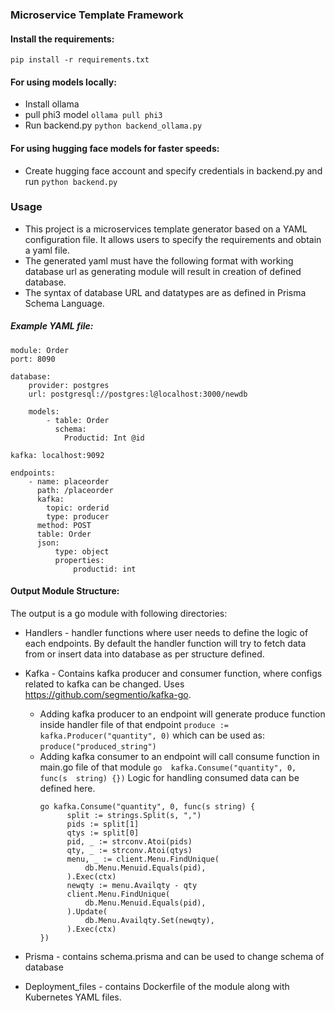 ### Microservice Template Framework
#### Install the requirements:
```
pip install -r requirements.txt
```
#### For using models locally:
- Install ollama
- pull phi3 model 
  ```ollama pull phi3```
 - Run backend.py
   ```python backend_ollama.py```

#### For using hugging face models for faster speeds:
- Create hugging face account and specify credentials in backend.py and run
  ```python backend.py```

### Usage
- This project is a microservices template generator based on a YAML configuration file. It allows users to specify the requirements and obtain a yaml file.  
- The generated yaml must have the following format with working database url as generating module will result in creation of defined database.
- The syntax of database URL and datatypes are as defined in Prisma Schema Language.
##### Example YAML file:

```
module: Order
port: 8090

database:
	provider: postgres
	url: postgresql://postgres:l@localhost:3000/newdb

	models:
		- table: Order
		  schema:
			Productid: Int @id

kafka: localhost:9092

endpoints:
	- name: placeorder
	  path: /placeorder
	  kafka:
		topic: orderid
		type: producer
	  method: POST
	  table: Order
	  json:
		  type: object
		  properties:
			  productid: int
```


#### Output Module Structure:
The output is a go module with following directories:
- Handlers - handler functions where user needs to define the logic of each endpoints. By default the handler function will try to fetch data from or insert data into database as per structure defined. 

- Kafka - Contains kafka producer and consumer function, where configs related to kafka can be changed. Uses https://github.com/segmentio/kafka-go.
 	- Adding kafka producer to an endpoint will generate produce function inside handler file of that endpoint
		```produce := kafka.Producer("quantity", 0)```
		 which can be used as:
		 ```produce("produced_string")```
  - Adding kafka consumer to an endpoint will call consume function in main.go file of that module
  ```go  kafka.Consume("quantity", 0, func(s  string) {})```
  Logic for handling consumed data can be defined here.
	  ```
	go kafka.Consume("quantity", 0, func(s string) {
			split := strings.Split(s, ",")
			pids := split[1]
			qtys := split[0]
			pid, _ := strconv.Atoi(pids)
			qty, _ := strconv.Atoi(qtys)
			menu, _ := client.Menu.FindUnique(
				db.Menu.Menuid.Equals(pid),
			).Exec(ctx)
			newqty := menu.Availqty - qty
			client.Menu.FindUnique(
				db.Menu.Menuid.Equals(pid),
			).Update(
				db.Menu.Availqty.Set(newqty),
			).Exec(ctx)
	})
	```
- Prisma - contains schema.prisma and can be used to change schema of database 
- Deployment_files - contains Dockerfile of the module along with Kubernetes YAML files. 
